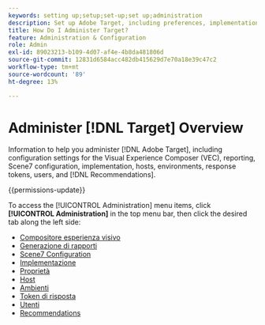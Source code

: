 ```yaml
---
keywords: setting up;setup;set-up;set up;administration
description: Set up Adobe Target, including preferences, implementation, user management, properties, Scene7 configuration, host management, and response tokens.
title: How Do I Administer Target?
feature: Administration & Configuration
role: Admin
exl-id: 89023213-b109-4d07-af4e-4b8da481806d
source-git-commit: 12831d6584acc482db415629d7e70a18e39c47c2
workflow-type: tm+mt
source-wordcount: '89'
ht-degree: 13%

---
```


# Administer [!DNL Target] Overview

Information to help you administer [!DNL Adobe Target], including configuration settings for the Visual Experience Composer (VEC), reporting, Scene7 configuration, implementation, hosts, environments, response tokens, users, and [!DNL Recommendations].

{{permissions-update}}

To access the [!UICONTROL Administration] menu items, click **[!UICONTROL Administration]** in the top menu bar, then click the desired tab along the left side:

* [Compositore esperienza visivo](/help/main/administrating-target/visual-experience-composer-set-up.md)
* [Generazione di rapporti](/help/main/administrating-target/reporting.md)
* [Scene7 Configuration](/help/main/administrating-target/scene7-settings.md)
* [Implementazione](/help/main/c-implementing-target/implementing-target.md)
* [Proprietà](/help/main/administrating-target/c-user-management/property-channel/property-channel.md)
* [Host](/help/main/administrating-target/hosts.md)
* [Ambienti](/help/main/administrating-target/environments.md)
* [Token di risposta](/help/main/administrating-target/response-tokens.md)
* [Utenti](/help/main/administrating-target/c-user-management/user-management.md)
* [Recommendations](/help/main/administrating-target/recommendations-settings.md)
